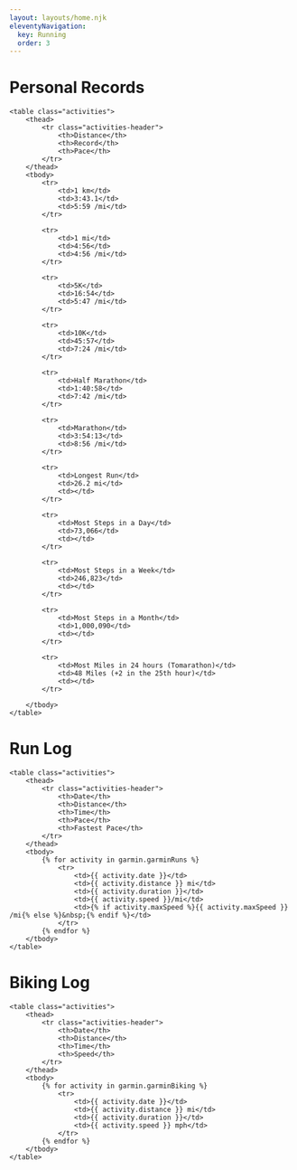 ```yaml
---
layout: layouts/home.njk
eleventyNavigation:
  key: Running
  order: 3
---
```

# Personal Records
	<table class="activities">
		<thead>
			<tr class="activities-header">
				<th>Distance</th>
				<th>Record</th>
				<th>Pace</th>
			</tr>
		</thead>
		<tbody>
			<tr>
				<td>1 km</td>
				<td>3:43.1</td>
				<td>5:59 /mi</td>
			</tr>
			
			<tr>
				<td>1 mi</td>
				<td>4:56</td>
				<td>4:56 /mi</td>
			</tr>
			
			<tr>
				<td>5K</td>
				<td>16:54</td>
				<td>5:47 /mi</td>
			</tr>
			
			<tr>
				<td>10K</td>
				<td>45:57</td>
				<td>7:24 /mi</td>
			</tr>
			
			<tr>
				<td>Half Marathon</td>
				<td>1:40:58</td>
				<td>7:42 /mi</td>
			</tr>
			
			<tr>
				<td>Marathon</td>
				<td>3:54:13</td>
				<td>8:56 /mi</td>
			</tr>

			<tr>
				<td>Longest Run</td>
				<td>26.2 mi</td>
				<td></td>
			</tr>

			<tr>
				<td>Most Steps in a Day</td>
				<td>73,066</td>
				<td></td>
			</tr>

			<tr>
				<td>Most Steps in a Week</td>
				<td>246,823</td>
				<td></td>
			</tr>

			<tr>
				<td>Most Steps in a Month</td>
				<td>1,000,090</td>
				<td></td>
			</tr>

			<tr>
				<td>Most Miles in 24 hours (Tomarathon)</td>
				<td>48 Miles (+2 in the 25th hour)</td>
				<td></td>
			</tr>
			
		</tbody>
	</table>
	
# Run Log
	<table class="activities">
		<thead>
			<tr class="activities-header">
				<th>Date</th>
				<th>Distance</th>
				<th>Time</th>
				<th>Pace</th>
				<th>Fastest Pace</th>
			</tr>
		</thead>
		<tbody>
			{% for activity in garmin.garminRuns %}
				<tr>
					<td>{{ activity.date }}</td>
					<td>{{ activity.distance }} mi</td>
					<td>{{ activity.duration }}</td>
					<td>{{ activity.speed }}/mi</td>
					<td>{% if activity.maxSpeed %}{{ activity.maxSpeed }} /mi{% else %}&nbsp;{% endif %}</td>
				</tr>
			{% endfor %}
		</tbody>
	</table>

# Biking Log
	<table class="activities">
		<thead>
			<tr class="activities-header">
				<th>Date</th>
				<th>Distance</th>
				<th>Time</th>
				<th>Speed</th>
			</tr>
		</thead>
		<tbody>
			{% for activity in garmin.garminBiking %}
				<tr>
					<td>{{ activity.date }}</td>
					<td>{{ activity.distance }} mi</td>
					<td>{{ activity.duration }}</td>
					<td>{{ activity.speed }} mph</td>
				</tr>
			{% endfor %}
		</tbody>
	</table>
